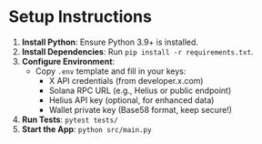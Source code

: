 # Setup Instructions

1. **Install Python**: Ensure Python 3.9+ is installed.
2. **Install Dependencies**: Run `pip install -r requirements.txt`.
3. **Configure Environment**:
   - Copy `.env` template and fill in your keys:
     - X API credentials (from developer.x.com)
     - Solana RPC URL (e.g., Helius or public endpoint)
     - Helius API key (optional, for enhanced data)
     - Wallet private key (Base58 format, keep secure!)
4. **Run Tests**: `pytest tests/`
5. **Start the App**: `python src/main.py`